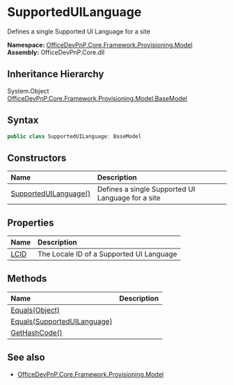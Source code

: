 # SupportedUILanguage
Defines a single Supported UI Language for a site  

**Namespace:** [OfficeDevPnP.Core.Framework.Provisioning.Model](OfficeDevPnP.Core.Framework.Provisioning.Model.md)  
**Assembly:** OfficeDevPnP.Core.dll  
## Inheritance Hierarchy
System.Object  
  [OfficeDevPnP.Core.Framework.Provisioning.Model.BaseModel](OfficeDevPnP.Core.Framework.Provisioning.Model.BaseModel.md) 
## Syntax
```C#
public class SupportedUILanguage: BaseModel
```
## Constructors
|**Name**|**Description**|
|:-----|:-----|
| [SupportedUILanguage()](OfficeDevPnP.Core.Framework.Provisioning.Model.SupportedUILanguage.ctor1.md) |  Defines a single Supported UI Language for a site 
## Properties
|**Name**|**Description**|
|:-----|:-----|
| [LCID](OfficeDevPnP.Core.Framework.Provisioning.Model.SupportedUILanguage.LCID.md) | The Locale ID of a Supported UI Language
## Methods
|**Name**|**Description**|
|:-----|:-----|
| [Equals(Object)](OfficeDevPnP.Core.Framework.Provisioning.Model.SupportedUILanguage.3520ddbb.md) | 
| [Equals(SupportedUILanguage)](OfficeDevPnP.Core.Framework.Provisioning.Model.SupportedUILanguage.d3e6feee.md) | 
| [GetHashCode()](OfficeDevPnP.Core.Framework.Provisioning.Model.SupportedUILanguage.1c6872bd.md) | 
## See also
- [OfficeDevPnP.Core.Framework.Provisioning.Model](OfficeDevPnP.Core.Framework.Provisioning.Model.md)
